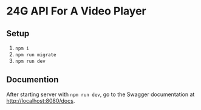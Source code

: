 # 24G API For A Video Player

## Setup

1. `npm i`
2. `npm run migrate`
3. `npm run dev`

## Documention

After starting server with `npm run dev`, go to the Swagger documentation at [http://localhost:8080/docs](http://localhost:8080/docs).